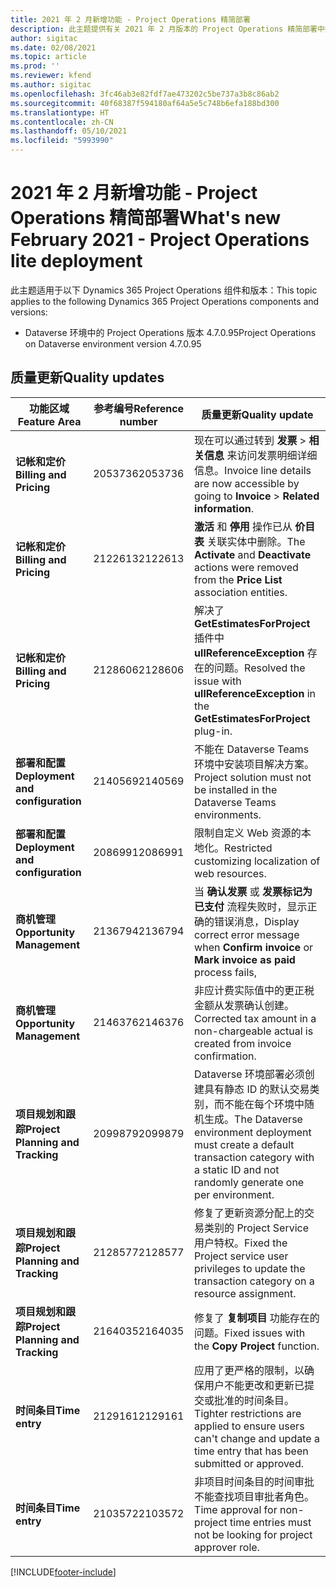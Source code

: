 ```yaml
---
title: 2021 年 2 月新增功能 - Project Operations 精简部署
description: 此主题提供有关 2021 年 2 月版本的 Project Operations 精简部署中推出的质量更新的信息。
author: sigitac
ms.date: 02/08/2021
ms.topic: article
ms.prod: ''
ms.reviewer: kfend
ms.author: sigitac
ms.openlocfilehash: 3fc46ab3e82fdf7ae473202c5be737a3b8c86ab2
ms.sourcegitcommit: 40f68387f594180af64a5e5c748b6efa188bd300
ms.translationtype: HT
ms.contentlocale: zh-CN
ms.lasthandoff: 05/10/2021
ms.locfileid: "5993990"
---
```

# <a name="whats-new-february-2021---project-operations-lite-deployment"></a><span data-ttu-id="88bdb-103">2021 年 2 月新增功能 - Project Operations 精简部署</span><span class="sxs-lookup"><span data-stu-id="88bdb-103">What's new February 2021 - Project Operations lite deployment</span></span>

<span data-ttu-id="88bdb-104">此主题适用于以下 Dynamics 365 Project Operations 组件和版本：</span><span class="sxs-lookup"><span data-stu-id="88bdb-104">This topic applies to the following Dynamics 365 Project Operations components and versions:</span></span>

  - <span data-ttu-id="88bdb-105">Dataverse 环境中的 Project Operations 版本 4.7.0.95</span><span class="sxs-lookup"><span data-stu-id="88bdb-105">Project Operations on Dataverse environment version 4.7.0.95</span></span>

## <a name="quality-updates"></a><span data-ttu-id="88bdb-106">质量更新</span><span class="sxs-lookup"><span data-stu-id="88bdb-106">Quality updates</span></span>

| <span data-ttu-id="88bdb-107">**功能区域**</span><span class="sxs-lookup"><span data-stu-id="88bdb-107">**Feature Area**</span></span> | <span data-ttu-id="88bdb-108">**参考编号**</span><span class="sxs-lookup"><span data-stu-id="88bdb-108">**Reference number**</span></span> | <span data-ttu-id="88bdb-109">**质量更新**</span><span class="sxs-lookup"><span data-stu-id="88bdb-109">**Quality update**</span></span> |
| --- | --- | --- |
| <span data-ttu-id="88bdb-110">**记帐和定价**</span><span class="sxs-lookup"><span data-stu-id="88bdb-110">**Billing and Pricing**</span></span> | <span data-ttu-id="88bdb-111">2053736</span><span class="sxs-lookup"><span data-stu-id="88bdb-111">2053736</span></span> | <span data-ttu-id="88bdb-112">现在可以通过转到 **发票** > **相关信息** 来访问发票明细详细信息。</span><span class="sxs-lookup"><span data-stu-id="88bdb-112">Invoice line details are now accessible by going to **Invoice** > **Related information**.</span></span> |
| <span data-ttu-id="88bdb-113">**记帐和定价**</span><span class="sxs-lookup"><span data-stu-id="88bdb-113">**Billing and Pricing**</span></span> | <span data-ttu-id="88bdb-114">2122613</span><span class="sxs-lookup"><span data-stu-id="88bdb-114">2122613</span></span> | <span data-ttu-id="88bdb-115">**激活** 和 **停用** 操作已从 **价目表** 关联实体中删除。</span><span class="sxs-lookup"><span data-stu-id="88bdb-115">The **Activate** and **Deactivate** actions were removed from the **Price List** association entities.</span></span> |
| <span data-ttu-id="88bdb-116">**记帐和定价**</span><span class="sxs-lookup"><span data-stu-id="88bdb-116">**Billing and Pricing**</span></span> | <span data-ttu-id="88bdb-117">2128606</span><span class="sxs-lookup"><span data-stu-id="88bdb-117">2128606</span></span> | <span data-ttu-id="88bdb-118">解决了 **GetEstimatesForProject** 插件中 **ullReferenceException** 存在的问题。</span><span class="sxs-lookup"><span data-stu-id="88bdb-118">Resolved the issue with **ullReferenceException** in the **GetEstimatesForProject** plug-in.</span></span> |
| <span data-ttu-id="88bdb-119">**部署和配置**</span><span class="sxs-lookup"><span data-stu-id="88bdb-119">**Deployment and configuration**</span></span> | <span data-ttu-id="88bdb-120">2140569</span><span class="sxs-lookup"><span data-stu-id="88bdb-120">2140569</span></span> | <span data-ttu-id="88bdb-121">不能在 Dataverse Teams 环境中安装项目解决方案。</span><span class="sxs-lookup"><span data-stu-id="88bdb-121">Project solution must not be installed in the Dataverse Teams environments.</span></span> |
| <span data-ttu-id="88bdb-122">**部署和配置**</span><span class="sxs-lookup"><span data-stu-id="88bdb-122">**Deployment and configuration**</span></span> | <span data-ttu-id="88bdb-123">2086991</span><span class="sxs-lookup"><span data-stu-id="88bdb-123">2086991</span></span> | <span data-ttu-id="88bdb-124">限制自定义 Web 资源的本地化。</span><span class="sxs-lookup"><span data-stu-id="88bdb-124">Restricted customizing localization of web resources.</span></span> |
| <span data-ttu-id="88bdb-125">**商机管理**</span><span class="sxs-lookup"><span data-stu-id="88bdb-125">**Opportunity Management**</span></span> | <span data-ttu-id="88bdb-126">2136794</span><span class="sxs-lookup"><span data-stu-id="88bdb-126">2136794</span></span> | <span data-ttu-id="88bdb-127">当 **确认发票** 或 **发票标记为已支付** 流程失败时，显示正确的错误消息，</span><span class="sxs-lookup"><span data-stu-id="88bdb-127">Display correct error message when **Confirm invoice** or **Mark invoice as paid** process fails,</span></span> |
| <span data-ttu-id="88bdb-128">**商机管理**</span><span class="sxs-lookup"><span data-stu-id="88bdb-128">**Opportunity Management**</span></span> | <span data-ttu-id="88bdb-129">2146376</span><span class="sxs-lookup"><span data-stu-id="88bdb-129">2146376</span></span> | <span data-ttu-id="88bdb-130">非应计费实际值中的更正税金额从发票确认创建。</span><span class="sxs-lookup"><span data-stu-id="88bdb-130">Corrected tax amount in a non-chargeable actual is created from invoice confirmation.</span></span> |
| <span data-ttu-id="88bdb-131">**项目规划和跟踪**</span><span class="sxs-lookup"><span data-stu-id="88bdb-131">**Project Planning and Tracking**</span></span> | <span data-ttu-id="88bdb-132">2099879</span><span class="sxs-lookup"><span data-stu-id="88bdb-132">2099879</span></span> | <span data-ttu-id="88bdb-133">Dataverse 环境部署必须创建具有静态 ID 的默认交易类别，而不能在每个环境中随机生成。</span><span class="sxs-lookup"><span data-stu-id="88bdb-133">The Dataverse environment deployment must create a default transaction category with a static ID and not randomly generate one per environment.</span></span> |
| <span data-ttu-id="88bdb-134">**项目规划和跟踪**</span><span class="sxs-lookup"><span data-stu-id="88bdb-134">**Project Planning and Tracking**</span></span> | <span data-ttu-id="88bdb-135">2128577</span><span class="sxs-lookup"><span data-stu-id="88bdb-135">2128577</span></span> | <span data-ttu-id="88bdb-136">修复了更新资源分配上的交易类别的 Project Service 用户特权。</span><span class="sxs-lookup"><span data-stu-id="88bdb-136">Fixed the Project service user privileges to update the transaction category on a resource assignment.</span></span> |
| <span data-ttu-id="88bdb-137">**项目规划和跟踪**</span><span class="sxs-lookup"><span data-stu-id="88bdb-137">**Project Planning and Tracking**</span></span> | <span data-ttu-id="88bdb-138">2164035</span><span class="sxs-lookup"><span data-stu-id="88bdb-138">2164035</span></span> | <span data-ttu-id="88bdb-139">修复了 **复制项目** 功能存在的问题。</span><span class="sxs-lookup"><span data-stu-id="88bdb-139">Fixed issues with the **Copy Project** function.</span></span> |
| <span data-ttu-id="88bdb-140">**时间条目**</span><span class="sxs-lookup"><span data-stu-id="88bdb-140">**Time entry**</span></span> | <span data-ttu-id="88bdb-141">2129161</span><span class="sxs-lookup"><span data-stu-id="88bdb-141">2129161</span></span> | <span data-ttu-id="88bdb-142">应用了更严格的限制，以确保用户不能更改和更新已提交或批准的时间条目。</span><span class="sxs-lookup"><span data-stu-id="88bdb-142">Tighter restrictions are applied to ensure users can't change and update a time entry that has been submitted or approved.</span></span> |
| <span data-ttu-id="88bdb-143">**时间条目**</span><span class="sxs-lookup"><span data-stu-id="88bdb-143">**Time entry**</span></span> | <span data-ttu-id="88bdb-144">2103572</span><span class="sxs-lookup"><span data-stu-id="88bdb-144">2103572</span></span> | <span data-ttu-id="88bdb-145">非项目时间条目的时间审批不能查找项目审批者角色。</span><span class="sxs-lookup"><span data-stu-id="88bdb-145">Time approval for non-project time entries must not be looking for project approver role.</span></span> |


[!INCLUDE[footer-include](../../includes/footer-banner.md)]